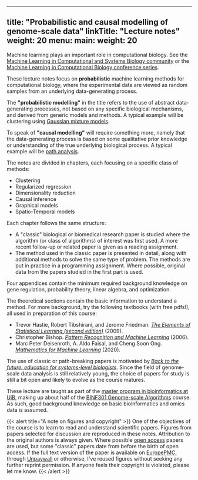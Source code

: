 
---
title: "Probabilistic and causal modelling of genome-scale data"
linkTitle: "Lecture notes"
weight: 20
menu:
  main:
    weight: 20
---

Machine learning plays an important role in computational biology. See the [Machine Learning in Computational and Systems Biology community](http://cosi.iscb.org/wiki/MLCSB:Home) or the [Machine Learning in Computational Biology conference series](http://mlcb.org).

These lecture notes focus on **probabilistic** machine learning methods for computational biology, where the experimental data are viewed as random samples from an underlying data-generating process. 

The **"probabilistic modelling"** in the title refers to the use of abstract data-generating processes, not based on any specific biological mechanisms, and derived from generic models and methods. A typical example will be clustering using [Gaussian mixture models](https://en.wikipedia.org/wiki/Mixture_model#Gaussian_mixture_model).

To speak of **"causal modelling"** will require something more, namely that the data-generating process is based on some qualitative prior knowledge or understanding of the true underlying biological process. A typical example will be  [path analysis](https://en.wikipedia.org/wiki/Path_analysis_(statistics)).

The notes are divided in chapters, each focusing on a specific class of methods:

- Clustering
- Regularized regression
- Dimensionality reduction
- Causal inference
- Graphical models
- Spatio-Temporal models

Each chapter follows the same structure:

- A "classic" biological or biomedical research paper is studied where the algorithm (or class of algorithms) of interest was first used. A more recent follow-up or related paper is given as a reading assignment.
- The method used in the classic paper is presented in detail, along with additional methods to solve the same type of problem. The methods are put in practice in a programming assignment. Where possible, original data from the papers studied in the first part is used. 

Four appendices contain the minimum required background knowledge on gene regulation, probability theory, linear algebra, and optimization.

The theoretical sections contain the basic information to understand a method. For more background, try the following textbooks (with free pdfs!), all used in preparation of this course:

- Trevor Hastie, Robert Tibshirani, and Jerome Friedman. [*The Elements of Statistical Learning (second edition)*](https://hastie.su.domains/ElemStatLearn/) (2009).
- Christopher Bishop. [*Pattern Recognition and Machine Learning*](https://www.microsoft.com/en-us/research/publication/pattern-recognition-machine-learning/) (2006).
- Marc Peter Deisenroth, A. Aldo Faisal, and Cheng Soon Ong. [*Mathematics for Machine Learning*](https://mml-book.github.io/) (2020).

The use of classic or path-breaking papers is motivated by [*Back to the future: education for systems-level biologists*](https://pubmed.ncbi.nlm.nih.gov/16990789/). Since the field of genome-scale data analysis is still relatively young, the choice of papers for study is still a bit open and likely to evolve as the course matures.

These lecture are taught as part of the [master program in bioinformatics at UiB](https://www.uib.no/en/studies/MAMN-INF/BI), making up about half of the [BINF301 Genome-scale Algorithms](https://www.uib.no/en/course/BINF301) course. As such, good background knowledge on basic bioinformatics and omics data is assumed. 

{{< alert title="A note on figures and copyright" >}}
One of the objectives of the course is to learn to read and understand scientific papers. Figures from papers selected for discussion are reproduced in these notes. Attribution to the original authors is always given. Where possible [open access](https://en.wikipedia.org/wiki/Open_access) papers are used, but some "classic" papers date from before the birth of open access. If the full text version of the paper is available on [EuropePMC](https://europepmc.org/), through [Unpaywall](http://blog.europepmc.org/2018/04/unlocking-open-europe-pmc-integrates.html) or otherwise, I've reused figures without seeking any further reprint permission. If anyone feels their copyright is violated, please let me know.
{{< /alert >}}
